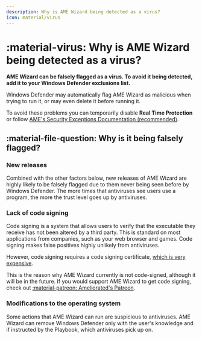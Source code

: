 ```yaml
---
description: Why is AME Wizard being detected as a virus?
icon: material/virus
---
```


# :material-virus: Why is AME Wizard being detected as a virus?

**AME Wizard can be falsely flagged as a virus. To avoid it being detected, add it to your Windows Defender exclusions list.**

Windows Defender may automatically flag AME Wizard as malicious when trying to run it, or may even delete it before running it.

To avoid these problems you can temporarily disable **Real Time Protection** or follow [AME's Security Exceptions Documentation (recommended)](https://docs.ameliorated.io/guides/security-exceptions.html).

## :material-file-question: Why is it being falsely flagged?

### New releases

Combined with the other factors below, new releases of AME Wizard are highly likely to be falsely flagged due to them never being seen before by Windows Defender. The more times that antiviruses see users use a program, the more the trust level goes up by antiviruses.

### Lack of code signing

Code signing is a system that allows users to verify that the executable they receive has not been altered by a third party. This is standard on most applications from companies, such as your web browser and games. Code signing makes false positives highly unlikely from antiviruses.

However, code signing requires a code signing certificate, [which is very expensive](https://order.digicert.com/step1/code_signing).

This is the reason why AME Wizard currently is not code-signed, although it will be in the future. If you would support AME Wizard to get code signing, check out [:material-patreon: Ameliorated's Patreon](https://www.patreon.com/Ameliorated).

### Modifications to the operating system

Some actions that AME Wizard can run are suspicious to antiviruses. AME Wizard can remove Windows Defender only with the user's knowledge and if instructed by the Playbook, which antiviruses pick up on.